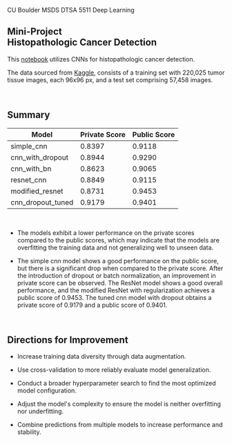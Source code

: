 CU Boulder MSDS DTSA 5511 Deep Learning <br>

## Mini-Project <br> Histopathologic Cancer Detection

This [notebook](https://github.com/elfchildRichter/Histopathologic_Cancer_Detection) utilizes CNNs for histopathologic cancer detection. 

The data sourced from [Kaggle](https://www.kaggle.com/competitions/histopathologic-cancer-detection), consists of a training set with 220,025 tumor tissue images, each 96x96 px, and a test set comprising 57,458 images. 

<br>

## Summary

| Model               | Private Score    | Public Score     |
|---------------------|------------------|------------------|
| simple_cnn        | 0.8397           | 0.9118           |
| cnn_with_dropout  | 0.8944           | 0.9290           |
| cnn_with_bn       | 0.8623           | 0.9065           |
| resnet_cnn        | 0.8849           | 0.9115           |
| modified_resnet   | 0.8731           | 0.9453           |
| cnn_dropout_tuned   | 0.9179           | 0.9401           |

<br>

- The models exhibit a lower performance on the private scores compared to the public scores, which may indicate that the models are overfitting the training data and not generalizing well to unseen data.

- The simple cnn model shows a good performance on the public score, but there is a significant drop when compared to the private score. After the introduction of dropout or batch normalization, an improvement in private score can be observed. The ResNet model shows a good overall performance, and the modified ResNet with regularization achieves a public score of 0.9453. The tuned cnn model with dropout obtains a private score of 0.9179 and a public score of 0.9401.

<br>

## Directions for Improvement

- Increase training data diversity through data augmentation. 

- Use cross-validation to more reliably evaluate model generalization.

- Conduct a broader hyperparameter search to find the most optimized model configuration.

- Adjust the model's complexity to ensure the model is neither overfitting nor underfitting.

- Combine predictions from multiple models to increase performance and stability.
